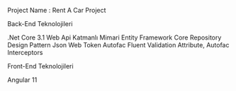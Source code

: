 Project Name : Rent A Car Project 

Back-End Teknolojileri

.Net Core 3.1 Web Api
Katmanlı Mimari
Entity Framework Core
Repository Design Pattern
Json Web Token
Autofac
Fluent Validation
Attribute, Autofac Interceptors

Front-End Teknolojileri

Angular 11
